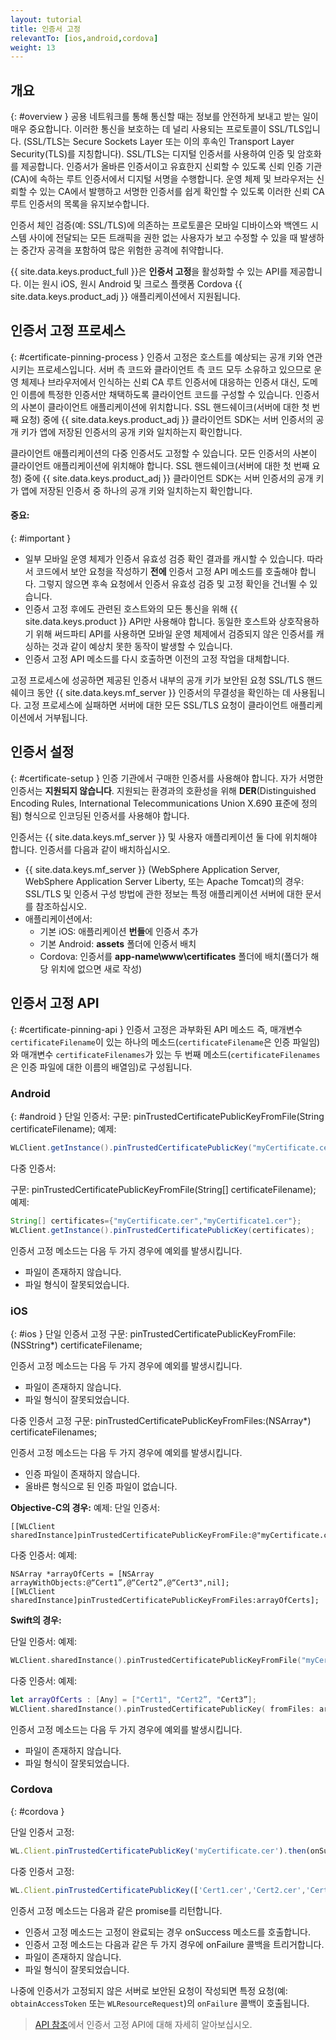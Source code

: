 ```yaml
---
layout: tutorial
title: 인증서 고정
relevantTo: [ios,android,cordova]
weight: 13
---
```

<!-- NLS_CHARSET=UTF-8 -->
## 개요
{: #overview }
공용 네트워크를 통해 통신할 때는 정보를 안전하게 보내고 받는 일이 매우 중요합니다. 이러한 통신을 보호하는 데 널리 사용되는 프로토콜이 SSL/TLS입니다. (SSL/TLS는 Secure Sockets Layer 또는 이의 후속인 Transport Layer Security(TLS)를 지칭합니다). SSL/TLS는 디지털 인증서를 사용하여 인증 및 암호화를 제공합니다. 인증서가 올바른 인증서이고 유효한지 신뢰할 수 있도록 신뢰 인증 기관(CA)에 속하는 루트 인증서에서 디지털 서명을 수행합니다. 운영 체제 및 브라우저는 신뢰할 수 있는 CA에서 발행하고 서명한 인증서를 쉽게 확인할 수 있도록 이러한 신뢰 CA 루트 인증서의 목록을 유지보수합니다. 

인증서 체인 검증(예: SSL/TLS)에 의존하는 프로토콜은 모바일 디바이스와 백엔드 시스템 사이에 전달되는 모든 트래픽을 권한 없는 사용자가 보고 수정할 수 있을 때 발생하는 중간자 공격을 포함하여 많은 위험한 공격에 취약합니다. 

{{ site.data.keys.product_full }}은 **인증서 고정**을 활성화할 수 있는 API를 제공합니다. 이는 원시 iOS, 원시 Android 및 크로스 플랫폼 Cordova {{ site.data.keys.product_adj }} 애플리케이션에서 지원됩니다.

## 인증서 고정 프로세스
{: #certificate-pinning-process }
인증서 고정은 호스트를 예상되는 공개 키와 연관시키는 프로세스입니다. 서버 측 코드와 클라이언트 측 코드 모두 소유하고 있으므로 운영 체제나 브라우저에서 인식하는 신뢰 CA 루트 인증서에 대응하는 인증서 대신, 도메인 이름에 특정한 인증서만 채택하도록 클라이언트 코드를 구성할 수 있습니다.
인증서의 사본이 클라이언트 애플리케이션에 위치합니다. SSL 핸드쉐이크(서버에 대한 첫 번째 요청) 중에 {{ site.data.keys.product_adj }} 클라이언트 SDK는 서버 인증서의 공개 키가 앱에 저장된 인증서의 공개 키와 일치하는지 확인합니다. 

클라이언트 애플리케이션의 다중 인증서도 고정할 수 있습니다. 모든 인증서의 사본이 클라이언트 애플리케이션에 위치해야 합니다. SSL 핸드쉐이크(서버에 대한 첫 번째 요청) 중에 {{ site.data.keys.product_adj }} 클라이언트 SDK는 서버 인증서의 공개 키가 앱에 저장된 인증서 중 하나의 공개 키와 일치하는지 확인합니다. 

#### 중요:
{: #important }
* 일부 모바일 운영 체제가 인증서 유효성 검증 확인 결과를 캐시할 수 있습니다. 따라서 코드에서 보안 요청을 작성하기 **전에** 인증서 고정 API 메소드를 호출해야 합니다. 그렇지 않으면 후속 요청에서 인증서 유효성 검증 및 고정 확인을 건너뛸 수 있습니다. 
* 인증서 고정 후에도 관련된 호스트와의 모든 통신을 위해 {{ site.data.keys.product }} API만 사용해야 합니다. 동일한 호스트와 상호작용하기 위해 써드파티 API를 사용하면 모바일 운영 체제에서 검증되지 않은 인증서를 캐싱하는 것과 같이 예상치 못한 동작이 발생할 수 있습니다. 
* 인증서 고정 API 메소드를 다시 호출하면 이전의 고정 작업을 대체합니다.

고정 프로세스에 성공하면 제공된 인증서 내부의 공개 키가 보안된 요청 SSL/TLS 핸드쉐이크 동안 {{ site.data.keys.mf_server }} 인증서의 무결성을 확인하는 데 사용됩니다.   고정 프로세스에 실패하면 서버에 대한 모든 SSL/TLS 요청이 클라이언트 애플리케이션에서 거부됩니다. 

## 인증서 설정
{: #certificate-setup }
인증 기관에서 구매한 인증서를 사용해야 합니다. 자가 서명한 인증서는 **지원되지 않습니다**. 지원되는 환경과의 호환성을 위해 **DER**(Distinguished Encoding Rules, International Telecommunications Union X.690 표준에 정의됨) 형식으로 인코딩된 인증서를 사용해야 합니다. 

인증서는 {{ site.data.keys.mf_server }} 및 사용자 애플리케이션 둘 다에 위치해야 합니다. 인증서를 다음과 같이 배치하십시오.

* {{ site.data.keys.mf_server }} (WebSphere  Application Server, WebSphere Application Server Liberty, 또는 Apache Tomcat)의 경우: SSL/TLS 및 인증서 구성 방법에 관한 정보는 특정 애플리케이션 서버에 대한 문서를 참조하십시오. 
* 애플리케이션에서:
    - 기본 iOS: 애플리케이션 **번들**에 인증서 추가
    - 기본 Android: **assets** 폴더에 인증서 배치
    - Cordova: 인증서를 **app-name\www\certificates** 폴더에 배치(폴더가 해당 위치에 없으면 새로 작성)

## 인증서 고정 API
{: #certificate-pinning-api }
인증서 고정은 과부화된 API 메소드 즉, 매개변수 `certificateFilename`이 있는 하나의 메소드(`certificateFilename`은 인증 파일임)와 매개변수 `certificateFilenames`가 있는 두 번째 메소드(`certificateFilenames`은 인증 파일에 대한 이름의 배열임)로 구성됩니다. 

### Android
{: #android }
단일 인증서:
구문:
pinTrustedCertificatePublicKeyFromFile(String certificateFilename);
예제:
```java
WLClient.getInstance().pinTrustedCertificatePublicKey("myCertificate.cer");
```
다중 인증서:

구문:
pinTrustedCertificatePublicKeyFromFile(String[] certificateFilename);
예제:
```java
String[] certificates={"myCertificate.cer","myCertificate1.cer"};
WLClient.getInstance().pinTrustedCertificatePublicKey(certificates);
```
인증서 고정 메소드는 다음 두 가지 경우에 예외를 발생시킵니다.
* 파일이 존재하지 않습니다. 
* 파일 형식이 잘못되었습니다. 


### iOS
{: #ios }
단일 인증서 고정 구문:
pinTrustedCertificatePublicKeyFromFile:(NSString*) certificateFilename;

인증서 고정 메소드는 다음 두 가지 경우에 예외를 발생시킵니다.
* 파일이 존재하지 않습니다. 
* 파일 형식이 잘못되었습니다. 

다중 인증서 고정 구문:
pinTrustedCertificatePublicKeyFromFiles:(NSArray*) certificateFilenames;

인증서 고정 메소드는 다음 두 가지 경우에 예외를 발생시킵니다.
* 인증 파일이 존재하지 않습니다. 
* 올바른 형식으로 된 인증 파일이 없습니다. 

**Objective-C의 경우:**
예제:
단일 인증서:
```objc
[[WLClient sharedInstance]pinTrustedCertificatePublicKeyFromFile:@"myCertificate.cer"];

```
다중 인증서:
예제:
```objc
NSArray *arrayOfCerts = [NSArray arrayWithObjects:@“Cert1”,@“Cert2”,@“Cert3",nil];
[[WLClient sharedInstance]pinTrustedCertificatePublicKeyFromFiles:arrayOfCerts];
```

**Swift의 경우:**

단일 인증서:
예제:
```swift
WLClient.sharedInstance().pinTrustedCertificatePublicKeyFromFile("myCertificate.cer")
```
다중 인증서:
예제:
```swift
let arrayOfCerts : [Any] = ["Cert1", "Cert2”, "Cert3”];
WLClient.sharedInstance().pinTrustedCertificatePublicKey( fromFiles: arrayOfCerts)
```

인증서 고정 메소드는 다음 두 가지 경우에 예외를 발생시킵니다.

* 파일이 존재하지 않습니다. 
* 파일 형식이 잘못되었습니다. 

### Cordova
{: #cordova }

단일 인증서 고정:

```javascript
WL.Client.pinTrustedCertificatePublicKey('myCertificate.cer').then(onSuccess, onFailure);
```

다중 인증서 고정:

```javascript
WL.Client.pinTrustedCertificatePublicKey(['Cert1.cer','Cert2.cer','Cert3.cer']).then(onSuccess, onFailure);
```

인증서 고정 메소드는 다음과 같은 promise를 리턴합니다. 

* 인증서 고정 메소드는 고정이 완료되는 경우 onSuccess 메소드를 호출합니다. 
* 인증서 고정 메소드는 다음과 같은 두 가지 경우에 onFailure 콜백을 트리거합니다. 
* 파일이 존재하지 않습니다. 
* 파일 형식이 잘못되었습니다. 

나중에 인증서가 고정되지 않은 서버로 보안된 요청이 작성되면 특정 요청(예: `obtainAccessToken` 또는 `WLResourceRequest`)의 `onFailure` 콜백이 호출됩니다. 

> [API 참조](../../api/client-side-api/)에서 인증서 고정 API에 대해 자세히 알아보십시오.
